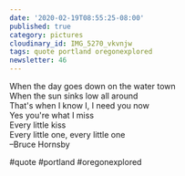 ```yaml
---
date: '2020-02-19T08:55:25-08:00'
published: true
category: pictures
cloudinary_id: IMG_5270_vkvnjw
tags: quote portland oregonexplored
newsletter: 46
---
```


When the day goes down on the water town  
When the sun sinks low all around  
That's when I know I, I need you now  
Yes you're what I miss  
Every little kiss  
Every little one, every little one  
–Bruce Hornsby

#quote #portland #oregonexplored
